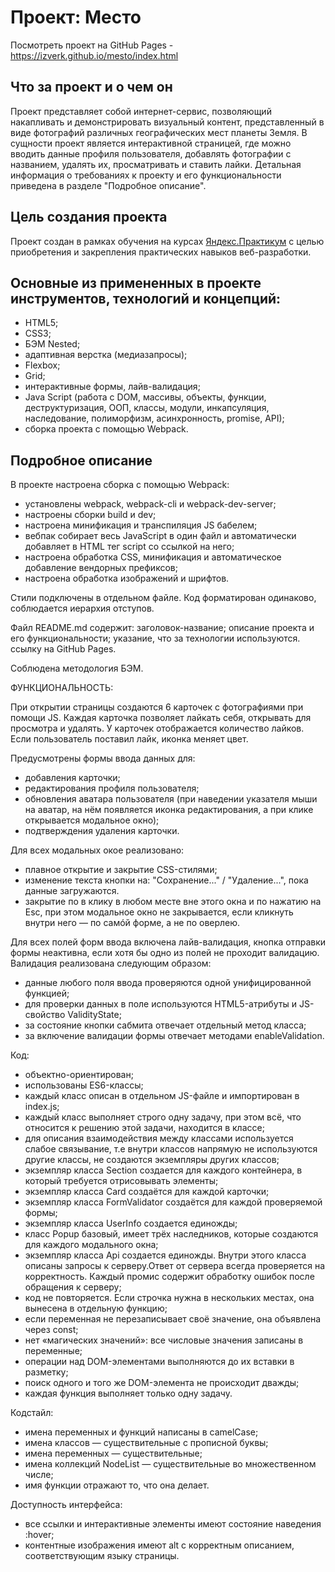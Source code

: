 # Проект: Место

Посмотреть проект на GitHub Pages - https://izverk.github.io/mesto/index.html

## Что за проект и о чем он

Проект представляет собой интернет-сервис, позволяющий накапливать и демонстрировать визуальный контент, представленный в виде фотографий различных географических мест планеты Земля.
В сущности проект является интерактивной страницей, где можно вводить данные профиля пользователя, добавлять фотографии с названием, удалять их, просматривать и ставить лайки. Детальная информация о требованиях к проекту и его функциональности приведена в разделе "Подробное описание".

## Цель создания проекта

Проект создан в рамках обучения на курсах [Яндекс.Практикум](https://practicum.yandex.ru/) с целью приобретения и закрепления практических навыков веб-разработки.

## Основные из примененных в проекте инструментов, технологий и концепций:

- HTML5;
- CSS3;
- БЭМ Nested;
- адаптивная верстка (медиазапросы);
- Flexbox;
- Grid;
- интерактивные формы, лайв-валидация;
- Java Script (работа с DOM, массивы, объекты, функции, деструктуризация, ООП, классы, модули, инкапсуляция, наследование, полиморфизм, асинхронность, promise, API);
- сборка проекта с помощью Webpack.

## Подробное описание

В проекте настроена сборка с помощью Webpack:
- установлены webpack, webpack-cli и webpack-dev-server;
- настроены сборки build и dev;
- настроена минификация и транспиляция JS бабелем;
- вебпак собирает весь JavaScript в один файл и автоматически добавляет в HTML тег script со ссылкой на него;
- настроена обработка CSS, минификация и автоматическое добавление вендорных префиксов;
- настроена обработка изображений и шрифтов.

Стили подключены в отдельном файле. Код форматирован одинаково, соблюдается иерархия отступов.

Файл README.md содержит:
заголовок-название;
описание проекта и его функциональности;
указание, что за технологии используются.
ссылку на GitHub Pages.

Соблюдена методология БЭМ.

ФУНКЦИОНАЛЬНОСТЬ:

При открытии страницы создаются 6 карточек с фотографиями при помощи JS.
Каждая карточка позволяет лайкать себя, открывать для просмотра и удалять.
У карточек отображается количество лайков. Если пользователь поставил лайк, иконка меняет цвет.

Предусмотрены формы ввода данных для:
- добавления карточки;
- редактирования профиля пользователя;
- обновления аватара пользователя (при наведении указателя мыши на аватар, на нём появляется иконка редактирования, а при клике открывается модальное окно);
- подтверждения удаления карточки.

Для всех модальных окое реализовано:
- плавное открытие и закрытие CSS-стилями;
- изменение текста кнопки на: "Сохранение..." / "Удаление...", пока данные загружаются.
- закрытие по в клику в любом месте вне этого окна и по нажатию на Esc, при этом модальное окно не закрывается, если кликнуть внутри него — по самóй форме, а не по оверлею.

Для всех полей форм ввода включена лайв-валидация, кнопка отправки формы неактивна, если хотя бы одно из полей не проходит валидацию. Валидация реализована следующим образом:
- данные любого поля ввода проверяются одной унифицированной функцией;
- для проверки данных в поле используются HTML5-атрибуты и JS-свойство ValidityState;
- за состояние кнопки сабмита отвечает отдельный метод класса;
- за включение валидации формы отвечает методами enableValidation.

Код:
- объектно-ориентирован;
- использованы ES6-классы;
- каждый класс описан в отдельном JS-файле и импортирован в index.js;
- каждый класс выполняет строго одну задачу, при этом всё, что относится к решению этой задачи, находится в классе;
- для описания взаимодействия между классами используется слабое связывание, т.е внутри классов напрямую не используются другие классы, не создаются экземпляры других классов;
- экземпляр класса Section создается для каждого контейнера, в который требуется отрисовывать элементы;
- экземпляр класса Card создаётся для каждой карточки;
- экземпляр класса FormValidator создаётся для каждой проверяемой формы;
- экземпляр класса UserInfo создается единожды;
- класс Popup базовый, имеет трёх наследников, которые создаются для каждого модального окна;
- экземпляр класса Api создается единожды. Внутри этого класса описаны запросы к серверу.Ответ от сервера всегда проверяется на корректность. Каждый промис содержит обработку ошибок после обращения к серверу;
- код не повторяется. Если строчка нужна в нескольких местах, она вынесена в отдельную функцию;
- если переменная не перезаписывает своё значение, она объявлена через const;
- нет «магических значений»: все числовые значения записаны в переменные;
- операции над DOM-элементами выполняются до их вставки в разметку;
- поиск одного и того же DOM-элемента не происходит дважды;
- каждая функция выполняет только одну задачу.

Кодстайл:
- имена переменных и функций написаны в camelCase;
- имена классов — существительные с прописной буквы;
- имена переменных — существительные;
- имена коллекций NodeList — существительные во множественном числе;
- имя функции отражают то, что она делает.

Доступность интерфейса:
- все ссылки и интерактивные элементы имеют состояние наведения :hover;
- контентные изображения имеют alt с корректным описанием, соответствующим языку страницы.